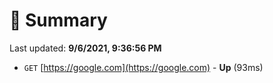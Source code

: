 # 📖 Summary
Last updated: **9/6/2021, 9:36:56 PM**

- `GET` [https://google.com](https://google.com) - **Up** (93ms)
